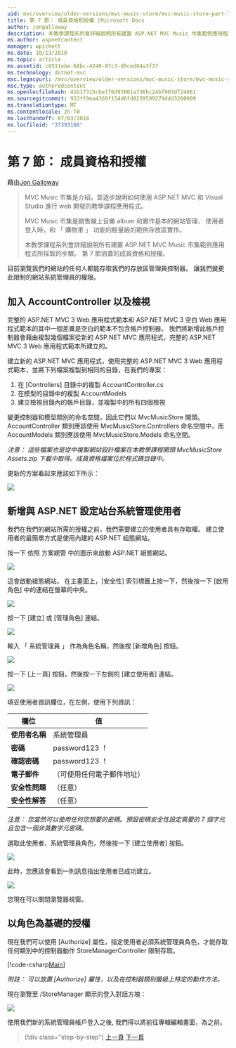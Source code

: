 ```yaml
---
uid: mvc/overview/older-versions/mvc-music-store/mvc-music-store-part-7
title: 第 7 節： 成員資格和授權 |Microsoft Docs
author: jongalloway
description: 本教學課程系列會詳細說明所有建置 ASP.NET MVC Music 市集範例應用程式所採取的步驟。 第 7 節涵蓋的成員資格和授權。
ms.author: aspnetcontent
manager: wpickett
ms.date: 10/13/2010
ms.topic: article
ms.assetid: c8511ebe-68bc-4240-87c3-d5ced84a3f37
ms.technology: dotnet-mvc
msc.legacyurl: /mvc/overview/older-versions/mvc-music-store/mvc-music-store-part-7
msc.type: authoredcontent
ms.openlocfilehash: 41b17315cbe1f6d93001a736bc24bf003df24061
ms.sourcegitcommit: 953ff9ea4369f154d6fd0239599279ddd3280009
ms.translationtype: MT
ms.contentlocale: zh-TW
ms.lasthandoff: 07/03/2018
ms.locfileid: "37393166"
---
```

<a name="part-7-membership-and-authorization"></a>第 7 節： 成員資格和授權
====================
藉由[Jon Galloway](https://github.com/jongalloway)

> MVC Music 市集是介紹，並逐步說明如何使用 ASP.NET MVC 和 Visual Studio 進行 web 開發的教學課程應用程式。  
>   
> MVC Music 市集是銷售線上音樂 album 和實作基本的網站管理、 使用者登入時，和 「 購物車 」 功能的輕量級的範例存放區實作。  
>   
> 本教學課程系列會詳細說明所有建置 ASP.NET MVC Music 市集範例應用程式所採取的步驟。 第 7 節涵蓋的成員資格和授權。


目前瀏覽我們的網站的任何人都能存取我們的存放區管理員控制器。 讓我們變更此限制的網站系統管理員的權限。

## <a name="adding-the-accountcontroller-and-views"></a>加入 AccountController 以及檢視

完整的 ASP.NET MVC 3 Web 應用程式範本和 ASP.NET MVC 3 空白 Web 應用程式範本的其中一個差異是空白的範本不包含帳戶控制器。 我們將新增此帳戶控制器會藉由複製幾個檔案從新的 ASP.NET MVC 應用程式，完整的 ASP.NET MVC 3 Web 應用程式範本所建立的。

建立新的 ASP.NET MVC 應用程式，使用完整的 ASP.NET MVC 3 Web 應用程式範本，並將下列檔案複製到相同的目錄，在我們的專案：

1. 在 [Controllers] 目錄中的複製 AccountController.cs
2. 在模型的目錄中的複製 AccountModels
3. 建立檢視目錄內的帳戶目錄，並複製中的所有四個檢視

變更控制器和模型類別的命名空間，因此它們以 MvcMusicStore 開頭。 AccountController 類別應該使用 MvcMusicStore.Controllers 命名空間中，而 AccountModels 類別應該使用 MvcMusicStore.Models 命名空間。

*注意： 這些檔案也是從中複製網站設計檔案在本教學課程開頭 MvcMusicStore Assets.zip 下載中取得。成員資格檔案位於程式碼目錄中。*

更新的方案看起來應該如下所示：

![](mvc-music-store-part-7/_static/image1.png)

## <a name="adding-an-administrative-user-with-the-aspnet-configuration-site"></a>新增與 ASP.NET 設定站台系統管理使用者

我們在我們的網站所需的授權之前，我們需要建立的使用者具有存取權。 建立使用者的最簡單方式是使用內建的 ASP.NET 組態網站。

按一下 依照 方案總管 中的圖示來啟動 ASP.NET 組態網站。

![](mvc-music-store-part-7/_static/image2.png)

這會啟動組態網站。 在主畫面上，[安全性] 索引標籤上按一下，然後按一下 [啟用角色] 中的連結在螢幕的中央。

![](mvc-music-store-part-7/_static/image3.png)

按一下 [建立] 或 [管理角色] 連結。

![](mvc-music-store-part-7/_static/image4.png)

輸入 「 系統管理員 」 作為角色名稱，然後按 [新增角色] 按鈕。

![](mvc-music-store-part-7/_static/image5.png)

按一下 [上一頁] 按鈕，然後按一下左側的 [建立使用者] 連結。

![](mvc-music-store-part-7/_static/image6.png)

填妥使用者資訊欄位，在左側，使用下列資訊：

| **欄位** | **值** |
| --- | --- |
| **使用者名稱** | 系統管理員 |
| **密碼** | password123 ！ |
| **確認密碼** | password123 ！ |
| **電子郵件** | （可使用任何電子郵件地址） |
| **安全性問題** | （任意） |
| **安全性解答** | （任意） |

*注意： 您當然可以使用任何您想要的密碼。預設密碼安全性設定需要的 7 個字元且包含一個非英數字元密碼。*

選取此使用者，系統管理員角色，然後按一下 [建立使用者] 按鈕。

![](mvc-music-store-part-7/_static/image7.png)

此時，您應該會看到一則訊息指出使用者已成功建立。

![](mvc-music-store-part-7/_static/image8.png)

您現在可以關閉瀏覽器視窗。

## <a name="role-based-authorization"></a>以角色為基礎的授權

現在我們可以使用 [Authorize] 屬性，指定使用者必須系統管理員角色，才能存取任何類別中的控制器動作 StoreManagerController 限制存取。

[!code-csharp[Main](mvc-music-store-part-7/samples/sample1.cs)]

*附註： 可以放置 [Authorize] 屬性，以及在控制器類別層級上特定的動作方法。*

現在瀏覽至 /StoreManager 顯示的登入對話方塊：

![](mvc-music-store-part-7/_static/image9.png)

使用我們新的系統管理員帳戶登入之後, 我們得以將前往專輯編輯畫面，為之前。

> [!div class="step-by-step"]
> [上一頁](mvc-music-store-part-6.md)
> [下一頁](mvc-music-store-part-8.md)
